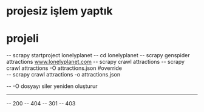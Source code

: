 # projesiz işlem yaptık

# projeli
  -- scrapy startproject lonelyplanet
  -- cd lonelyplanet
  -- scrapy genspider attractions www.lonelyplanet.com
  -- scrapy crawl attractions
  -- scrapy crawl attractions -O attractions.json    #override  
  -- scrapy crawl attractions -o attractions.json


  -- -O dosyayı siler yeniden oluşturur
  -- -


  -- 200 
  -- 404 
  -- 301
  -- 403